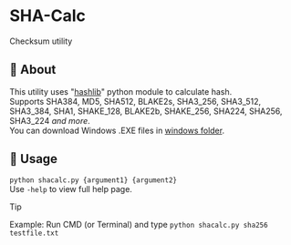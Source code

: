 # SHA-Calc
Checksum utility
## :page_facing_up: About
This utility uses "[hashlib](https://docs.python.org/3/library/hashlib.html)" python module to calculate hash.
<br>Supports SHA384, MD5, SHA512, BLAKE2s, SHA3_256, SHA3_512, SHA3_384, SHA1, SHAKE_128, BLAKE2b, SHAKE_256, SHA224, SHA256, SHA3_224 *and more*.
<br>You can download Windows .EXE files in [windows folder](windows/).
## :wrench: Usage
`python shacalc.py {argument1} {argument2}`<br>
Use `-help` to view full help page.
> [!TIP]
>Example: Run CMD (or Terminal) and type `python shacalc.py sha256 testfile.txt`
